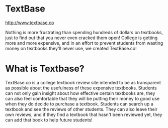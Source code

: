 # TextBase
http://www.textbase.co

Nothing is more frustrating than spending hundreds of dollars on textbooks, just to find out that you never even cracked them open! College is getting more and more expensive, and in an effort to prevent students from wasting money on textbooks they'll never use, we created TextBase.co!

# What is Textbase?
TextBase.co is a college textbook review site intended to be as transparent as possible about the usefulness of these expensive textbooks. Students can not only gain insight about how effective certain textbooks are, they can also feel comfortable that they will be putting their money to good use when they do decide to purchase a textbook. Students can search up a textbook and see the reviews of other students. They can also leave their own reviews, and if they find a textbook that hasn't been reviewed yet, they can add that book to help future students!
